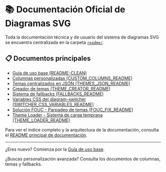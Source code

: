 # 📚 Documentación Oficial de Diagramas SVG

Toda la documentación técnica y de usuario del sistema de diagramas SVG se encuentra centralizada en la carpeta [`readme/`](./readme/).

## 📋 Documentos principales

- [Guía de uso base (README-CLEAN)](./readme/README-CLEAN.md)
- [Columnas personalizadas (CUSTOM_COLUMNS_README)](./readme/CUSTOM_COLUMNS_README.md)
- [Temas centralizados en JSON (THEMES_JSON_README)](./readme/THEMES_JSON_README.md)
- [Creador de temas (THEME_CREATOR_README)](./readme/THEME_CREATOR_README.md)
- [Sistema de fallbacks (FALLBACKS_README)](./readme/FALLBACKS_README.md)
- [Variables CSS del diagram-switcher (SWITCHER_CSS_VARIABLES_README)](./readme/SWITCHER_CSS_VARIABLES_README.md)
- [Solución FOUC - Parpadeo de temas (FOUC_FIX_README)](./readme/FOUC_FIX_README.md)
- [Theme Loader - Sistema de carga temprana (THEME_LOADER_README)](./readme/THEME_LOADER_README.md)

Para ver el índice completo y la arquitectura de la documentación, consulta el [README principal de documentación](./readme/README.md).

---

¿Eres nuevo? Comienza por la [Guía de uso base](./readme/README-CLEAN.md).

¿Buscas personalización avanzada? Consulta los documentos de columnas, temas y fallbacks.
